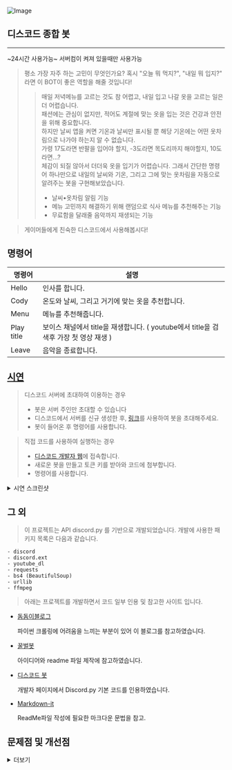 ![Image](https://user-images.githubusercontent.com/108267207/206887668-a3ba847a-ef73-43a3-9718-9f23b2f91427.png)
## 디스코드 종합 봇
---
~24시간 사용가능~
서버컴이 켜져 있을때만 사용가능

> 평소 가장 자주 하는 고민이 무엇인가요? 혹시 "오늘 뭐 먹지?", "내일 뭐 입지?" 라면 이 BOT이 좋은 역할을 해줄 것입니다!  
>> 매일 저녁메뉴를 고르는 것도 참 어렵고, 내일 입고 나갈 옷을 고르는 일은 더 어렵습니다.  
>> 패션에는 관심이 없지만, 적어도 계절에 맞는 옷을 입는 것은 건강과 안전을 위해 중요합니다.  
>> 하지만 날씨 앱을 켜면 기온과 날씨만 표시될 뿐 해당 기온에는 어떤 옷차림으로 나가야 하는지 알 수 없습니다.  
>> 가령 17도라면 반팔을 입어야 할지, -3도라면 목도리까지 해야할지, 10도라면...?  
>> 체감이 되질 않아서 더더욱 옷을 입기가 어렵습니다.
그래서 간단한 명령어 하나만으로 내일의 날씨와 기온, 그리고 그에 맞는 옷차림을 자동으로 알려주는 봇을 구현해보았습니다.  
>> + 날씨•옷차림 알림 기능
>> + 메뉴 고민까지 해결하기 위해 랜덤으로 식사 메뉴를 추천해주는 기능
>> + 무료함을 달래줄 음악까지 재생되는 기능

> 게이머들에게 친숙한 디스코드에서 사용해봅시다!


## 명령어


| 명령어 | 설명 |
| ------ | ----------- |
| Hello   | 인사를 합니다. |
| Cody | 온도와 날씨, 그리고 거기에 맞는 옷을 추천합니다. |
| Menu    | 메뉴를 추천해줍니다.|
| Play title | 보이스 채널에서 title을 재생합니다. ( youtube에서 title을 검색후 가장 첫 영상 재생 ) |
| Leave | 음악을 종료합니다. |

## [시연](https://github.com/arypte/discord_bot/tree/master/%EC%8B%9C%EC%97%B0%EB%AA%A8%EC%8A%B5)

> 디스코드 서버에 초대하여 이용하는 경우
> + 봇은 서버 주인만 초대할 수 있습니다
> + 디스코드에서 서버를 신규 생성한 후,
   [링크](https://discord.com/api/oauth2/authorize?client_id=1048451699204948098&permissions=0&scope=bot)를 사용하여 봇을 초대해주세요.
> + 봇이 들어온 후 명령어를 사용합니다.

> 직접 코드를 사용하여 실행하는 경우
> + [디스코드 개발자 웹](https://discord.com/developers/applications/)에 접속합니다.
> + 새로운 봇을 만들고 토큰 키를 받아와 코드에 첨부합니다.
> + 명령어를 사용합니다.

<details>
<summary>시연 스크린샷</summary>
<div markdown="1">

![Hello](https://user-images.githubusercontent.com/108267207/206887888-b00c4932-c6c8-4c5b-b376-cd4a1d666984.png)
![Help](https://user-images.githubusercontent.com/108267207/206887889-71fb3b56-82f6-4e3d-822a-35162cf9a5b0.png)
![Menu](https://user-images.githubusercontent.com/108267207/206887891-e814917d-2bb4-49cb-be72-cdd2f5a69394.png)
![Play](https://user-images.githubusercontent.com/108267207/206887892-652d573d-e6b1-4fe5-a463-44c235b36204.png)
![Leave](https://user-images.githubusercontent.com/108267207/206887890-84fa4031-793e-425f-aeaf-8435f2ac92d5.png)

</div>
</details>

## 그 외


> 이 프로젝트는 API discord.py 를 기반으로 개발되었습니다. 개발에 사용한 패키지 목록은 다음과 같습니다.

    - discord
    - discord.ext
    - youtube_dl
    - requests
    - bs4 (BeautifulSoup)
    - urllib
    - ffmpeg


> 아래는 프로젝트를 개발하면서 코드 일부 인용 및 참고한 사이트 입니다.

+  [돔돔이블로그](https://domdom.tistory.com/entry/%ED%81%AC%EB%A1%A4%EB%A7%81-BeautifulSoup-%EC%82%AC%EC%9A%A9%ED%95%98%EB%A9%B4%EC%84%9C-%EC%8A%A4%ED%81%AC%EB%9E%98%ED%95%91%ED%95%B4%EC%98%A4%EA%B8%B0-%EC%96%B4%EB%A0%A4%EC%9B%A0%EB%8D%98-%EA%B2%83-%EC%A0%95%EB%A6%AC)

    파이썬 크롤링에 어려움을 느끼는 부분이 있어
    이 블로그를 참고하였습니다.

+ [꿀벌봇](https://github.com/NyaNyak/discord-beebot)

    아이디어와 readme 파일 제작에 참고하였습니다.

+ [디스코드 봇](https://koreanbots.dev/)

    개발자 페이지에서 Discord.py 기본 코드를 인용하였습니다.
    
+ [Markdown-it](https://markdown-it.github.io/)

    ReadMe파일 작성에 필요한 마크다운 문법을 참고.

## 문제점 및 개선점
<details>
<summary>더보기</summary>
<div markdown="1">

   

+ 문제점 / 개발하면서 어려웠던 점.
      
      1. Discord.py , youtube_dl , ffmpeg의 작동. 참고 할 수 있는 라이브러리나 코드가 대부분 구버전이어서 구현에 어려움이 있었다. Discord.py 의 경우 작년 11월에 지원, 개발을 중지하였다가 올 4월 부근 다시 재개하면서 많은 점이 달라졌다. 더구나 메인 서버컴에서는 작동하지만 노트북에서는 작동하지 않음. 문제점이 뭔지 확인하지 못함.

      2. ANACONDA의 호환성. 도저히 해결되지 않던 에러가 vscode로 ide를 바꾸니 해결되었다.
      
      3. 무료 배포를 해주던 웹사이트가 올 6월부터 유료로 전환되어 봇이 상시 작동하지 않음. 직접 서버컴에서 컴파일을 해주어야 함.

      4. 기존 계획은 옷의 추천에 실사용 코디를 넣을 예정이었지만, 개발자도 옷을 못입는 관계로 온도에 맞는 옷으로 변경.



+ 개선할 수 있는 부분
      
      1. 아마존 aws나 구글을 사용해서 배포
 
      2. 최신버전의 라이브러리를 사용해서 모든 곳에서 동일하게 사용하도록 업데이트.

      3. 온도에 맞는 옷에서 실제 활용 가능한 코디로 변경, 데이터베이스를 사용할 것.
 
      4. 음악 재생 - 리스트, 다음곡, 중지등 편의기능 추가


</div>
</details>
